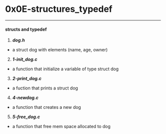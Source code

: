 # 0x0E-structures_typedef
---
#### structs and typedef

1. ***dog.h***
- a struct dog with elements (name, age, owner)

2. ***1-init_dog.c***
- a function that initialize a variable of type struct dog

3. ***2-print_dog.c***
- a fuction that prints a struct dog

4. ***4-newdog.c***
- a function that creates a new dog

5. ***5-free_dog.c***
- a  function that free mem space allocated to dog
